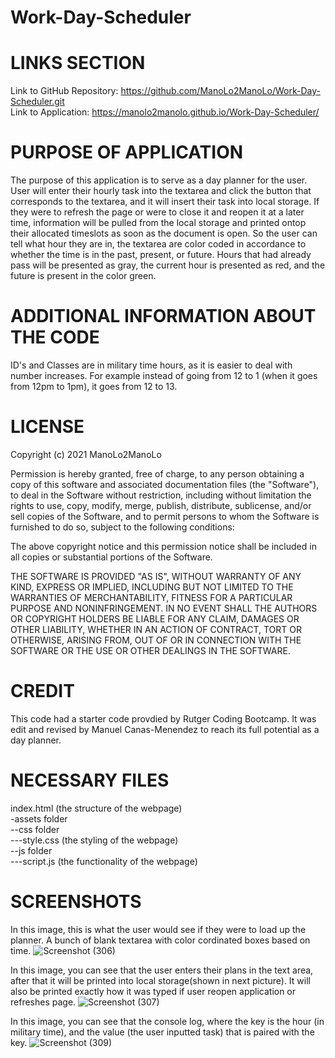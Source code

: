 # Work-Day-Scheduler

# LINKS SECTION
Link to GitHub Repository: https://github.com/ManoLo2ManoLo/Work-Day-Scheduler.git <br />
Link to Application: https://manolo2manolo.github.io/Work-Day-Scheduler/

# PURPOSE OF APPLICATION
The purpose of this application is to serve as a day planner for the user. User will enter their hourly task into the textarea and click the button that corresponds to the textarea, and it will insert their task into local storage. If they were to refresh the page or were to close it and reopen it at a later time, information will be pulled from the local storage and printed ontop their allocated timeslots as soon as the document is open. So the user can tell what hour they are in, the textarea are color coded in accordance to whether the time is in the past, present, or future. Hours that had already pass will be presented as gray, the current hour is presented as red, and the future is present in the color green. 

# ADDITIONAL INFORMATION ABOUT THE CODE
ID's and Classes are in military time hours, as it is easier to deal with number increases. For example instead of going from 12 to 1 (when it goes from 12pm to 1pm), it goes from 12 to 13. 

# LICENSE
Copyright (c) 2021 ManoLo2ManoLo

Permission is hereby granted, free of charge, to any person obtaining a copy of this software and associated documentation files (the "Software"), to deal in the Software without restriction, including without limitation the rights to use, copy, modify, merge, publish, distribute, sublicense, and/or sell copies of the Software, and to permit persons to whom the Software is furnished to do so, subject to the following conditions:

The above copyright notice and this permission notice shall be included in all copies or substantial portions of the Software.

THE SOFTWARE IS PROVIDED "AS IS", WITHOUT WARRANTY OF ANY KIND, EXPRESS OR IMPLIED, INCLUDING BUT NOT LIMITED TO THE WARRANTIES OF MERCHANTABILITY, FITNESS FOR A PARTICULAR PURPOSE AND NONINFRINGEMENT. IN NO EVENT SHALL THE AUTHORS OR COPYRIGHT HOLDERS BE LIABLE FOR ANY CLAIM, DAMAGES OR OTHER LIABILITY, WHETHER IN AN ACTION OF CONTRACT, TORT OR OTHERWISE, ARISING FROM, OUT OF OR IN CONNECTION WITH THE SOFTWARE OR THE USE OR OTHER DEALINGS IN THE SOFTWARE.

# CREDIT
This code had a starter code provdied by Rutger Coding Bootcamp. It was edit and revised by Manuel Canas-Menendez to reach its full potential as a day planner.

# NECESSARY FILES
index.html (the structure of the webpage) <br />
-assets folder <br />
--css folder <br />
---style.css (the styling of the webpage) <br />
--js folder <br />
---script.js (the functionality of the webpage)

# SCREENSHOTS

In this image, this is what the user would see if they were to load up the planner. A bunch of blank textarea with color cordinated boxes based on time.
![Screenshot (306)](https://user-images.githubusercontent.com/88364269/134758956-9273cd66-2abf-4cd7-b143-d759b8d312b2.png)

In this image, you can see that the user enters their plans in the text area, after that it will be printed into local storage(shown in next picture). It will also be printed exactly how it was typed if user reopen application or refreshes page.
![Screenshot (307)](https://user-images.githubusercontent.com/88364269/134758983-c235478b-11a0-435b-9118-ec1b0ce04665.png)

In this image, you can see that the console log, where the key is the hour (in military time), and the value (the user inputted task) that is paired with the key.
![Screenshot (309)](https://user-images.githubusercontent.com/88364269/134759010-3116f806-9562-4b5f-9cd8-4ea70ea06c56.png)
